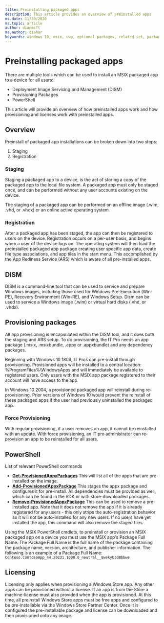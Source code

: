 ```yaml
---
title: Preinstalling packaged apps 
description: This article provides an overview of preinstalled apps 
ms.date: 11/30/2020
ms.topic: article
author: dianmsft
ms.author: diahar
keywords: windows 10, msix, uwp, optional packages, related set, package extension, visual studio, dism, preinstall, preinstalling, packaged apps, package full name, pfun
---
```


# Preinstalling packaged apps
There are multiple tools which can be used to install an MSIX packaged app to a device for all users:

- Deployment Image Servicing and Management (DISM)
- Provisioning Packages
- PowerShell

This article will provide an overview of how preinstalled apps work and how provisioning and licenses work with preinstalled apps. 

## Overview
Preinstall of packaged app installations can be broken down into two steps: 
1. Staging
1. Registration

### Staging
Staging a packaged app to a device, is the act of storing a copy of the packaged app to the local file system. A packaged app must only be staged once, and can be performed without any user accounts existing on the device.

The staging of a packaged app can be performed on an offline image (.wim, .vhd, or .vhdx) or an online active operating system. 

### Registration
After a packaged app has been staged, the app can then be registered to users on the device. Registration occurs on a per-user basis, and begins when a user of the device logs on. The operating system will then load the preinstalled packaged app package creating user specific app data, create file type associations, and app tiles in the start menu. This accomplished by the App Rediness Service (ARS) which is aware of all pre-installed apps. 

## DISM
DISM is a command-line tool that can be used to service and prepare Windows images, including those used for Windows Pre-Execution (Win-PE), Recovery Environment (Win-RE), and Windows Setup. Dism can be used to service a Windows image (.wim) or virtual hard disks (.vhd, or .vhdx).

## Provisioning packages
All app provisioning is encapsulated within the DISM tool, and it does both the staging and ARS setup. To do provisioning, the IT Pro needs an app package (.msix, .msixbundle, .appx or .appxbundle) and any dependency packages. 

Beginning with Windows 10 1809, IT Pros can pre-install through provisioning. Provisioned apps will be installed to a central location: %ProgramFiles%\WindowsApps and will immediately be available to registered users. Only users with the MSIX app package registered to their account will have access to the app.

In Windows 10 2004, a provisioned packaged app will reinstall during re-provisioning. Prior versions of Windows 10 would prevent the reinstall of these packaged apps if the user had previously uninstalled the packaged app.

### Force Provisioning
With regular provisioning, if a user removes an app, it cannot be reinstalled with an update. With force provisioning, an IT pro administrator can re-provision an app to be reinstalled for all users.

## PowerShell
List of relevant PowerShell commands
* **[Get-ProvisionedAppxPackages](/powershell/module/dism/get-appxprovisionedpackage?view=win10-ps)** This will list all of the apps that are pre-installed on the image.
* **[Add-ProvisionedAppxPackage](/powershell/module/dism/add-appxprovisionedpackage?view=win10-ps)** This stages the appx package and configures it for pre-install. All dependencies must be provided as well, which can be found in the SDK or with store-downloaded packages.
* **[Remove-ProvisionedAppxPackage](/powershell/module/dism/remove-appxprovisionedpackage?view=win10-ps)** This can be used to remove a pre-installed app. Note that it does not remove the app if it is already registered for any users - this only strips the auto-registration behavior so it will not be auto-installed for any new users.  If no users have yet installed the app, this command will also remove the staged files.

Using the MSIX PowerShell cmdlets, to preinstall or provision an MSIX packaged app on a device you must use the MSIX app's Package Full Name. The Package Full Name is the full name of the package containing the package name, version, architecture, and publisher information. The following is an example of a Package Full Name: `Contoso.ContosoApp_44.20231.1000.0_neutral__8wekyb3d8bbwe`

## Licensing
Licensing only applies when provisioning a Windows Store app. Any other apps can be provisioned without a license. If an app is from the Store a machine-license must also provided when the app is provisioned. At this time, all preinstall Windows Store apps must be free apps and configured to be pre-installable via the Windows Store Partner Center. Once it is configured the pre-installable package and license can be downloaded and then provisioned onto any image.

